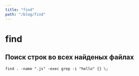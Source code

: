 ```yaml
---
title: "find"
path: "/blog/find"
---
```

# find

## Поиск строк во всех найденых файлах

```shell
find . -name ".js" -exec grep -i "hello" {} \;
```


